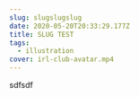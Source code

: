 ```yaml
---
slug: slugslugslug
date: 2020-05-20T20:33:29.177Z
title: SLUG TEST
tags:
  - illustration
cover: irl-club-avatar.mp4
---
```

sdfsdf